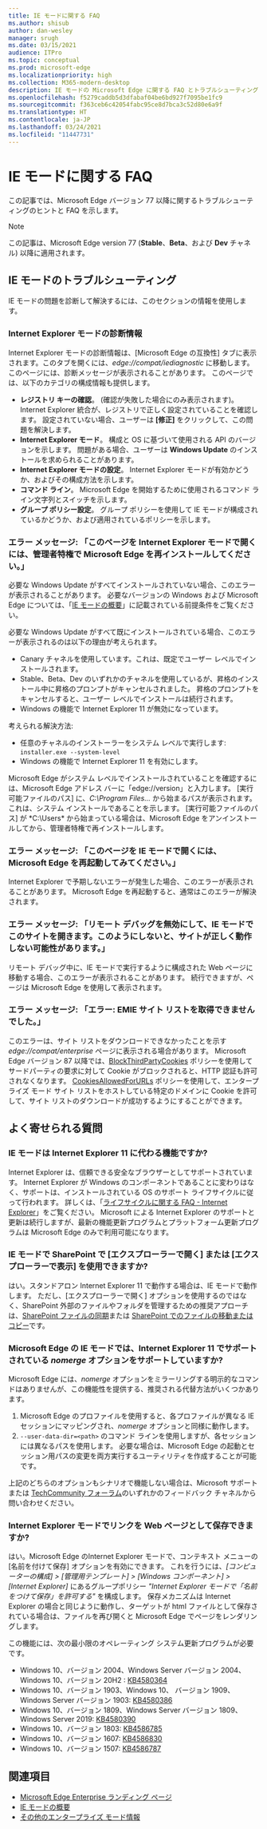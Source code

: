 ```yaml
---
title: IE モードに関する FAQ
ms.author: shisub
author: dan-wesley
manager: srugh
ms.date: 03/15/2021
audience: ITPro
ms.topic: conceptual
ms.prod: microsoft-edge
ms.localizationpriority: high
ms.collection: M365-modern-desktop
description: IE モードの Microsoft Edge に関する FAQ とトラブルシューティング
ms.openlocfilehash: f5279caddb5d3dfabaf04be6bd927f7095be1fc9
ms.sourcegitcommit: f363ceb6c42054fabc95ce8d7bca3c52d80e6a9f
ms.translationtype: HT
ms.contentlocale: ja-JP
ms.lasthandoff: 03/24/2021
ms.locfileid: "11447731"
---
```

# <a name="ie-mode-faq"></a>IE モードに関する FAQ

この記事では、Microsoft Edge バージョン 77 以降に関するトラブルシューティングのヒントと FAQ を示します。

> [!NOTE]
> この記事は、Microsoft Edge version 77 (**Stable**、**Beta**、および **Dev** チャネル) 以降に適用されます。


## <a name="troubleshoot-ie-mode"></a>IE モードのトラブルシューティング

IE モードの問題を診断して解決するには、このセクションの情報を使用します。

### <a name="internet-explorer-mode-diagnostic-information"></a>Internet Explorer モードの診断情報

Internet Explorer モードの診断情報は、[Microsoft Edge の互換性] タブに表示されます。このタブを開くには、*edge://compat/iediagnostic* に移動します。 このページには、診断メッセージが表示されることがあります。 このページでは、以下のカテゴリの構成情報も提供します。

- **レジストリ キーの確認**。 (確認が失敗した場合にのみ表示されます)。Internet Explorer 統合が、レジストリで正しく設定されていることを確認します。 設定されていない場合、ユーザーは **[修正]** をクリックして、この問題を解決します。
- **Internet Explorer モード**。 構成と OS に基づいて使用される API のバージョンを示します。 問題がある場合、ユーザーは **Windows Update** のインストールを求められることがあります。
- **Internet Explorer モードの設定**。 Internet Explorer モードが有効かどうか、およびその構成方法を示します。
- **コマンド ライン**。 Microsoft Edge を開始するために使用されるコマンド ライン文字列とスイッチを示します。
- **グループ ポリシー設定**。 グループ ポリシーを使用して IE モードが構成されているかどうか、および適用されているポリシーを示します。

### <a name="error-message-to-open-this-page-in-internet-explorer-mode-reinstall-microsoft-edge-with-administrator-privileges"></a>エラー メッセージ: 「このページを Internet Explorer モードで開くには、管理者特権で Microsoft Edge を再インストールしてください。」

必要な Windows Update がすべてインストールされていない場合、このエラーが表示されることがあります。 必要なバージョンの Windows および Microsoft Edge については、「[IE モードの概要](./edge-ie-mode.md)」に記載されている前提条件をご覧ください。

必要な Windows Update がすべて既にインストールされている場合、このエラーが表示されるのは以下の理由が考えられます。

- Canary チャネルを使用しています。これは、既定でユーザー レベルでインストールされます。
- Stable、Beta、Dev のいずれかのチャネルを使用しているが、昇格のインストール中に昇格のプロンプトがキャンセルされました。 昇格のプロンプトをキャンセルすると、ユーザー レベルでインストールは続行されます。
- Windows の機能で Internet Explorer 11 が無効になっています。

考えられる解決方法:

- 任意のチャネルのインストーラーをシステム レベルで実行します: `installer.exe --system-level`
- Windows の機能で Internet Explorer 11 を有効にします。

Microsoft Edge がシステム レベルでインストールされていることを確認するには、Microsoft Edge アドレス バーに「edge://version」と入力します。 [実行可能ファイルのパス] に、*C:\Program Files...* から始まるパスが表示されます。これは、システム インストールであることを示します。 [実行可能ファイルのパス] が *C:\Users\* から始まっている場合は、Microsoft Edge をアンインストールしてから、管理者特権で再インストールします。

### <a name="error-message-to-open-this-page-in-ie-mode-try-restarting-microsoft-edge"></a>エラー メッセージ: 「このページを IE モードで開くには、Microsoft Edge を再起動してみてください。」

Internet Explorer で予期しないエラーが発生した場合、このエラーが表示されることがあります。 Microsoft Edge を再起動すると、通常はこのエラーが解決されます。

### <a name="error-message-turn-off-remote-debugging-to-open-this-site-in-ie-mode-otherwise-it-might-not-work-as-expected"></a>エラー メッセージ: 「リモート デバッグを無効にして、IE モードでこのサイトを開きます。このようにしないと、サイトが正しく動作しない可能性があります。」

リモート デバッグ中に、IE モードで実行するように構成された Web ページに移動する場合、このエラーが表示されることがあります。 続行できますが、ページは Microsoft Edge を使用して表示されます。

### <a name="error-message-error-could-not-retrieve-emie-site-list"></a>エラー メッセージ: 「エラー: EMIE サイト リストを取得できませんでした。」

このエラーは、サイト リストをダウンロードできなかったことを示す *edge://compat/enterprise* ページに表示される場合があります。 Microsoft Edge バージョン 87 以降では、[BlockThirdPartyCookies](./microsoft-edge-policies.md#blockthirdpartycookies) ポリシーを使用してサードパーティの要求に対して Cookie がブロックされると、HTTP 認証も許可されなくなります。 [CookiesAllowedForURLs](./microsoft-edge-policies.md#cookiesallowedforurls) ポリシーを使用して、エンタープライズ モード サイト リストをホストしている特定のドメインに Cookie を許可して、サイト リストのダウンロードが成功するようにすることができます。

## <a name="frequently-asked-questions"></a>よく寄せられる質問

### <a name="will-ie-mode-replace-internet-explorer-11"></a>IE モードは Internet Explorer 11 に代わる機能ですか?

Internet Explorer は、信頼できる安全なブラウザーとしてサポートされています。 Internet Explorer が Windows のコンポーネントであることに変わりはなく、サポートは、インストールされている OS のサポート ライフサイクルに従って行われます。 詳しくは、「[ライフサイクルに関する FAQ - Internet Explorer](https://support.microsoft.com/help/17454/)」をご覧ください。 Microsoft による Internet Explorer のサポートと更新は続行しますが、最新の機能更新プログラムとプラットフォーム更新プログラムは Microsoft Edge のみで利用可能になります。

### <a name="can-i-use-open-with-explorer-or-view-in-file-explorer-in-sharepoint-with-ie-mode"></a>IE モードで SharePoint で [エクスプローラー​​で開く] または [エクスプローラーで表示] を使用できますか?

はい。スタンドアロン Internet Explorer 11 で動作する場合は、IE モードで動作します。 ただし、[エクスプローラー​​で開く] オプションを使用するのではなく、SharePoint 外部のファイルやフォルダを管理するための推奨アプローチは、[SharePoint ファイルの同期](https://support.office.com/en-us/article/sync-sharepoint-files-with-the-onedrive-sync-app-6de9ede8-5b6e-4503-80b2-6190f3354a88)または [SharePoint でのファイルの移動またはコピー](https://support.office.com/en-us/article/move-or-copy-files-in-sharepoint-00e2f483-4df3-46be-a861-1f5f0c1a87bc)です。

### <a name="does-ie-mode-on-microsoft-edge-support-the-nomerge-option-that-was-supported-in-internet-explorer-11"></a>Microsoft Edge の IE モードでは、Internet Explorer 11 でサポートされている *nomerge* オプションをサポートしていますか?

Microsoft Edge には、*nomerge* オプションをミラーリングする明示的なコマンドはありませんが、この機能性を提供する、推奨される代替方法がいくつかあります。

1. Microsoft Edge のプロファイルを使用すると、各プロファイルが異なる IE セッションにマッピングされ、*nomerge* オプションと同様に動作します。
2. `--user-data-dir=<path>` のコマンド ラインを使用しますが、各セッションには異なるパスを使用します。 必要な場合は、Microsoft Edge の起動とセッション用パスの変更を両方実行するユーティリティを作成することが可能です。

上記のどちらのオプションもシナリオで機能しない場合は、Microsoft サポートまたは [TechCommunity フォーラム](https://techcommunity.microsoft.com/t5/enterprise/bd-p/EdgeInsiderEnterprise)のいずれかのフィードバック チャネルから問い合わせください。

### <a name="can-i-save-links-as-webpages-in-internet-explorer-mode"></a>Internet Explorer モードでリンクを Web ページとして保存できますか?

はい。Microsoft Edge のInternet Explorer モードで、コンテキスト メニューの [名前を付けて保存] オプションを有効にできます。 これを行うには、*[コンピューターの構成] > [管理用テンプレート] > [Windows コンポーネント] > [Internet Explorer]* にあるグループポリシー *"Internet Explorer モードで「名前をつけて保存」を許可する"* を構成します。
保存メカニズムは Internet Explorer の場合と同じように動作し、ターゲットが html ファイルとして保存されている場合は、ファイルを再び開くと Microsoft Edge でページをレンダリングします。
 
この機能には、次の最小限のオペレーティング システム更新プログラムが必要です。
- Windows 10、バージョン 2004、Windows Server バージョン 2004、Windows 10、バージョン 20H2 : [KB4580364](https://support.microsoft.com/help/4580364/windows-10-update-kb4580364)
- Windows 10、バージョン 1903、Windows 10、 バージョン 1909、Windows Server バージョン 1903: [KB4580386](https://support.microsoft.com/help/4580386/windows-10-update-kb4580386)
- Windows 10、バージョン 1809、Windows Server バージョン 1809、Windows Server 2019: [KB4580390](https://support.microsoft.com/help/4580390/windows-10-update-kb4580390)
- Windows 10、バージョン 1803: [KB4586785](https://support.microsoft.com/help/4586785/windows-10-update-kb4586785)
- Windows 10、バージョン 1607: [KB4586830](https://support.microsoft.com/help/4586830/windows-10-update-kb4586830)
- Windows 10、バージョン 1507: [KB4586787](https://support.microsoft.com/help/4586787/windows-10-update-kb4586787)


## <a name="see-also"></a>関連項目

- [Microsoft Edge Enterprise ランディング ページ](https://aka.ms/EdgeEnterprise)
- [IE モードの概要](./edge-ie-mode.md)
- [その他のエンタープライズ モード情報](/internet-explorer/ie11-deploy-guide/enterprise-mode-overview-for-ie11)